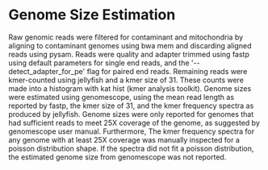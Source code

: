 
# Genome Size Estimation
Raw genomic reads were filtered for contaminant and mitochondria by aligning to contaminant genomes using bwa mem and discarding aligned reads using pysam. Reads were quality and adapter trimmed using fastp using default parameters for single end reads, and the '--detect_adapter_for_pe' flag for paired end reads. Remaining reads were kmer-counted using jellyfish and a kmer size of 31. These counts were made into a histogram with kat hist (kmer analysis toolkit). Genome sizes were estimated using genomescope, using the mean read length as reported by fastp, the kmer size of 31, and the kmer frequency spectra as produced by jellyfish. Genome sizes were only reported for genomes that had sufficient reads to meet 25X coverage of the genome, as suggested by genomescope user manual. Furthermore, The kmer frequency spectra for any genome with at least 25X coverage was manually inspected for a poisson distribution shape. If the spectra did not fit a poisson distribution, the estimated genome size from genomescope was not reported.  